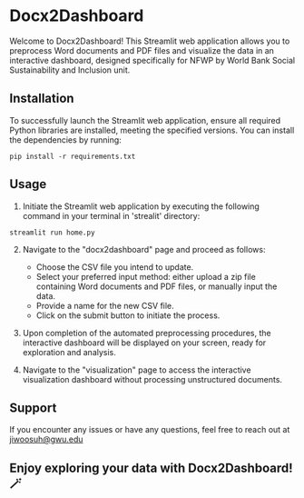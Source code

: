 # Docx2Dashboard

Welcome to Docx2Dashboard! This Streamlit web application allows you to preprocess Word documents and PDF files and visualize the data in an interactive dashboard, designed specifically for NFWP by World Bank Social Sustainability and Inclusion unit. 

## Installation

To successfully launch the Streamlit web application, ensure all required Python libraries are installed, meeting the specified versions. You can install the dependencies by running:

```
pip install -r requirements.txt
```

## Usage

1. Initiate the Streamlit web application by executing the following command in your terminal in 'strealit' directory:
```
streamlit run home.py
```
2. Navigate to the "docx2dashboard" page and proceed as follows:

   - Choose the CSV file you intend to update.
   - Select your preferred input method: either upload a zip file containing Word documents and PDF files, or manually input the data.
   - Provide a name for the new CSV file.
   - Click on the submit button to initiate the process.

3. Upon completion of the automated preprocessing procedures, the interactive dashboard will be displayed on your screen, ready for exploration and analysis.

4. Navigate to the "visualization" page to access the interactive visualization dashboard without processing unstructured documents.

## Support
If you encounter any issues or have any questions, feel free to reach out at jiwoosuh@gwu.edu 

## Enjoy exploring your data with Docx2Dashboard!🪄
